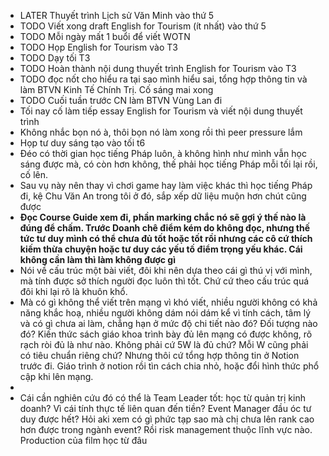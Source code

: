 - LATER Thuyết trình Lịch sử Văn Minh vào thứ 5
- TODO Viết xong draft English for Tourism (ít nhất) vào thứ 5
- TODO Mỗi ngày mất 1 buổi để viết WOTN
- TODO Họp English for Tourism vào T3
- TODO Dạy tối T3
- TODO Hoàn thành nội dung thuyết trình English for Tourism vào T3
- TODO đọc nốt cho hiểu ra tại sao mình hiểu sai, tổng hợp thông tin và làm BTVN Kinh Tế Chính Trị. Cố sáng mai xong
- TODO Cuối tuần trước CN làm BTVN Vùng Lan đi
- Tối nay cố làm tiếp essay English for Tourism và viết nội dung thuyết trình
- Không nhắc bọn nó à, thôi bọn nó làm xong rồi thì peer pressure lắm
- Họp tư duy sáng tạo vào tối t6
- Đéo có thời gian học tiếng Pháp luôn, à không hình như mình vẫn học sáng được mà, có còn hơn không, thế phải học tiếng Pháp mỗi tối lại rồi, cố lên.
- Sau vụ này nên thay vì chơi game hay làm việc khác thì học tiếng Pháp đi, kệ Chu Văn An trong tôi ở đó, sắp xếp dữ liệu muộn hơn chút cũng được
- **Đọc Course Guide xem đi, phần marking chắc nó sẽ gợi ý thế nào là đúng để chấm. Trước Doanh chê điểm kém do không đọc, nhưng thế tức tư duy mình có thể chưa đủ tốt hoặc tốt rồi nhưng các cô cứ thích kiếm thừa chuyện hoặc tư duy các yếu tố điểm trọng yếu khác. Cái không cần làm thì làm không được gì**
- Nói về cấu trúc một bài viết, đôi khi nên dựa theo cái gì thú vị với mình, mà tính được sở thích người đọc luôn thì tốt. Chứ cứ theo cấu trúc quá đôi khi lại rõ là khuôn khổ.
- Mà có gì không thể viết trên mạng vì khó viết, nhiều người không có khả năng khắc hoạ, nhiều người không dám nói dám kể vì tính cách, tâm lý và có gì chưa ai làm, chẳng hạn ở mức độ chi tiết nào đó? Đối tượng nào đó? Kiến thức sách giáo khoa trình bày đủ lên mạng có được không, rõ rạch ròi đủ là như nào. Không phải cứ 5W là đủ chứ? Mỗi W cũng phải có tiêu chuẩn riêng chứ? Nhưng thôi cứ tổng hợp thông tin ở Notion trước đi. Giáo trình ở notion rồi tìn cách chia nhỏ, hoặc đổi hình thức phổ cập khi lên mạng.
-
- Cái cần nghiên cứu đó có thể là Team Leader tốt: học từ quản trị kinh doanh? Vì cái tính thực tế liên quan đến tiền? Event Manager đầu óc tư duy được hết? Hỏi aki xem có gì phức tạp sao mà chị chưa lên rank cao hơn được trong ngành event? Rồi risk management thuộc lĩnh vực nào. Production của film học từ đâu
